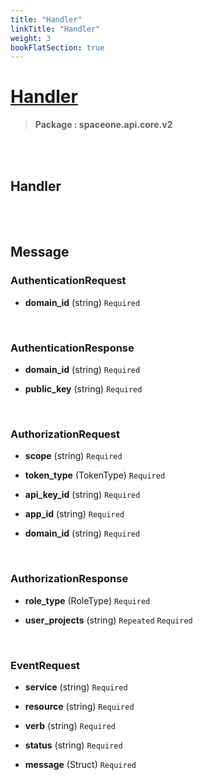 ```yaml
---
title: "Handler"
linkTitle: "Handler"
weight: 3
bookFlatSection: true
---
```

# [Handler](#Handler)



>  **Package : spaceone.api.core.v2**

<br>
<br>

## Handler







<br>
<br>

## Message



### AuthenticationRequest
* **domain_id** (string)   `Required` 

    <br>

### AuthenticationResponse
* **domain_id** (string)   `Required` 

    
* **public_key** (string)   `Required` 

    <br>

### AuthorizationRequest
* **scope** (string)   `Required` 

    
* **token_type** (TokenType)   `Required` 

    
* **api_key_id** (string)   `Required` 

    
* **app_id** (string)   `Required` 

    
* **domain_id** (string)   `Required` 

    <br>

### AuthorizationResponse
* **role_type** (RoleType)   `Required` 

    
* **user_projects** (string)  `Repeated`    `Required` 

    <br>

### EventRequest
* **service** (string)   `Required` 

    
* **resource** (string)   `Required` 

    
* **verb** (string)   `Required` 

    
* **status** (string)   `Required` 

    
* **message** (Struct)   `Required` 

    <br>
